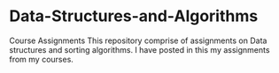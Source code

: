 # Data-Structures-and-Algorithms
Course Assignments
This repository comprise of assignments on Data structures and sorting algorithms.
I have posted in this my assignments from my courses.
